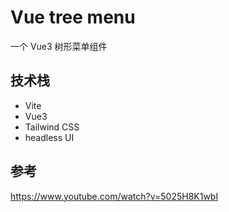 # Vue tree menu

一个 Vue3 树形菜单组件


## 技术栈

- Vite
- Vue3
- Tailwind CSS
- headless UI

## 参考

https://www.youtube.com/watch?v=5025H8K1wbI
